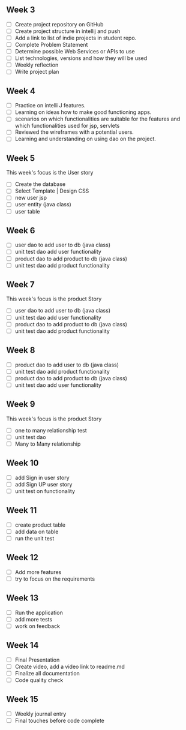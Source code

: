 
## Week 3

-[ ] Create project repository on GitHub
- [ ] Create project structure in intellij and push
- [ ] Add a link to list of indie projects in student repo.
- [ ] Complete Problem Statement
- [ ] Determine possible Web Services or APIs to use
- [ ] List technologies, versions and how they will be used
- [ ] Weekly reflection
- [ ] Write project plan

## Week 4
- [ ] Practice on intelli J features.
- [ ] Learning on ideas how to make good functioning apps.
- [ ] scenarios on which functionalities are suitable for the features and which functionalities used for jsp, servlets
- [ ] Reviewed the wireframes with a potential users.
- [ ] Learning and understanding on using dao on the project.

## Week 5

This week's focus is the User story
- [ ] Create the database
- [ ] Select Template | Design CSS
- [ ] new user jsp
- [ ] user entity (java class)
- [ ] user table

## Week 6

- [ ] user dao to add user to db (java class)
- [ ] unit test dao add user functionality
- [ ] product  dao to add product to db (java class)
- [ ] unit test dao add product functionality

## Week 7

This week's focus is the product Story
- [ ] user dao to add user to db (java class)
- [ ] unit test dao add user functionality
- [ ] product  dao to add product to db (java class)
- [ ] unit test dao add product functionality

## Week 8

- [ ] product dao to add user to db (java class)
- [ ] unit test dao add product functionality
- [ ] product  dao to add product to db (java class)
- [ ] unit test dao add user functionality

## Week 9

This week's focus is the product Story
- [ ] one to many relationship test
- [ ] unit test dao 
- [ ] Many to Many relationship

## Week 10

- [ ] add Sign in user story
- [ ] add Sign UP user story
- [ ] unit test on  functionality

## Week 11

- [ ] create product table
- [ ] add data on table
- [ ] run the unit test 

## Week 12

- [ ] Add more features
- [ ] try to focus on the requirements

## Week 13

- [ ] Run the application 
- [ ] add more tests
- [ ] work on feedback

## Week 14

- [ ] Final Presentation
- [ ] Create video, add a video link to readme.md
- [ ] Finalize all documentation
- [ ] Code quality check

## Week 15
- [ ] Weekly journal entry
- [ ] Final touches before code complete